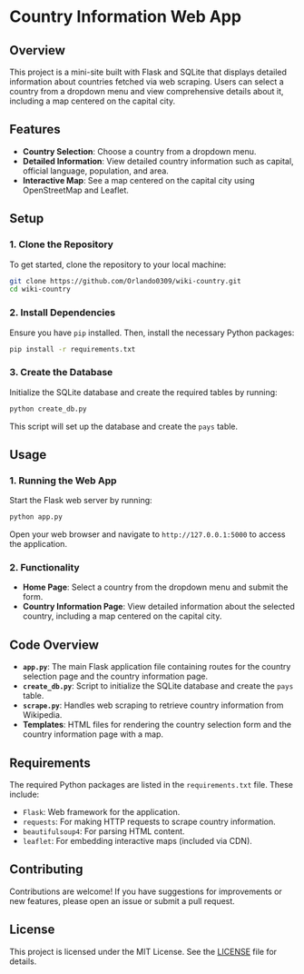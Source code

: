 # Country Information Web App
## Overview

This project is a mini-site built with Flask and SQLite that displays detailed information about countries fetched via web scraping. Users can select a country from a dropdown menu and view comprehensive details about it, including a map centered on the capital city.

## Features

- **Country Selection**: Choose a country from a dropdown menu.
- **Detailed Information**: View detailed country information such as capital, official language, population, and area.
- **Interactive Map**: See a map centered on the capital city using OpenStreetMap and Leaflet.

## Setup

### 1. Clone the Repository

To get started, clone the repository to your local machine:

```bash
git clone https://github.com/Orlando0309/wiki-country.git
cd wiki-country
```

### 2. Install Dependencies

Ensure you have `pip` installed. Then, install the necessary Python packages:

```bash
pip install -r requirements.txt
```

### 3. Create the Database

Initialize the SQLite database and create the required tables by running:

```bash
python create_db.py
```

This script will set up the database and create the `pays` table.

## Usage

### 1. Running the Web App

Start the Flask web server by running:

```bash
python app.py
```

Open your web browser and navigate to `http://127.0.0.1:5000` to access the application.

### 2. Functionality

- **Home Page**: Select a country from the dropdown menu and submit the form.
- **Country Information Page**: View detailed information about the selected country, including a map centered on the capital city.

## Code Overview

- **`app.py`**: The main Flask application file containing routes for the country selection page and the country information page.
- **`create_db.py`**: Script to initialize the SQLite database and create the `pays` table.
- **`scrape.py`**: Handles web scraping to retrieve country information from Wikipedia.
- **Templates**: HTML files for rendering the country selection form and the country information page with a map.

## Requirements

The required Python packages are listed in the `requirements.txt` file. These include:

- `Flask`: Web framework for the application.
- `requests`: For making HTTP requests to scrape country information.
- `beautifulsoup4`: For parsing HTML content.
- `leaflet`: For embedding interactive maps (included via CDN).

## Contributing

Contributions are welcome! If you have suggestions for improvements or new features, please open an issue or submit a pull request.

## License

This project is licensed under the MIT License. See the [LICENSE](LICENSE) file for details.
